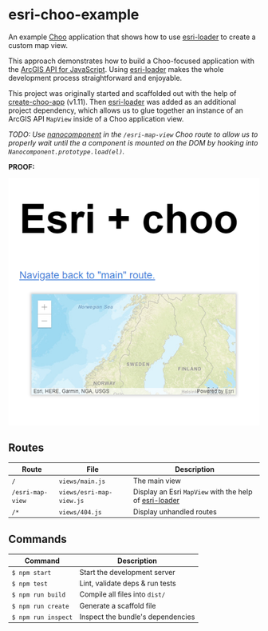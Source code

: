 # esri-choo-example
An example [Choo](https://choo.io/) application that shows how to use [esri-loader](https://github.com/Esri/esri-loader) to create a custom map view.

This approach demonstrates how to build a Choo-focused application with the [ArcGIS API for JavaScript](https://developers.arcgis.com/javascript/). Using [esri-loader](https://github.com/Esri/esri-loader) makes the whole development process straightforward and enjoyable.

This project was originally started and scaffolded out with the help of [create-choo-app](https://github.com/choojs/create-choo-app) (v1.11). Then [esri-loader](https://github.com/Esri/esri-loader) was added as an additional project dependency, which allows us to glue together an instance of an ArcGIS API `MapView` inside of a Choo application view.

_TODO: Use [nanocomponent](https://github.com/choojs/nanocomponent) in the `/esri-map-view` Choo route to allow us to properly wait until the a component is mounted on the DOM by hooking into `Nanocomponent.prototype.load(el)`._

**PROOF:** 

[![screenshot](https://raw.githubusercontent.com/jwasilgeo/esri-choo-example/master/screenshot.png)](https://raw.githubusercontent.com/jwasilgeo/esri-choo-example/master/screenshot.png)

## Routes
Route             | File                     | Description                     |
------------------|--------------------------|---------------------------------|
`/`               | `views/main.js`          | The main view
`/esri-map-view`  | `views/esri-map-view.js` | Display an Esri `MapView` with the help of [esri-loader](https://github.com/Esri/esri-loader)
`/*`              | `views/404.js`           | Display unhandled routes

## Commands
Command                | Description                                      |
-----------------------|--------------------------------------------------|
`$ npm start`          | Start the development server
`$ npm test`           | Lint, validate deps & run tests
`$ npm run build`      | Compile all files into `dist/`
`$ npm run create`     | Generate a scaffold file
`$ npm run inspect`    | Inspect the bundle's dependencies
